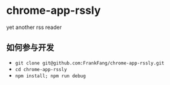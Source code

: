 chrome-app-rssly
================

yet another rss reader

如何参与开发
----------------

* `git clone git@github.com:FrankFang/chrome-app-rssly.git`
* `cd chrome-app-rssly`
* `npm install; npm run debug`


